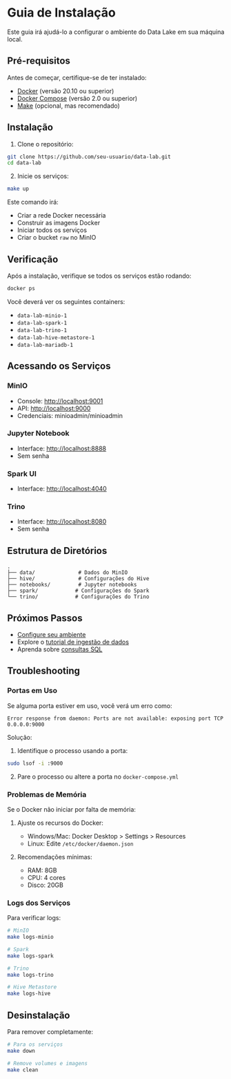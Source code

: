 # Guia de Instalação

Este guia irá ajudá-lo a configurar o ambiente do Data Lake em sua máquina local.

## Pré-requisitos

Antes de começar, certifique-se de ter instalado:

- [Docker](https://docs.docker.com/get-docker/) (versão 20.10 ou superior)
- [Docker Compose](https://docs.docker.com/compose/install/) (versão 2.0 ou superior)
- [Make](https://www.gnu.org/software/make/) (opcional, mas recomendado)

## Instalação

1. Clone o repositório:
```bash
git clone https://github.com/seu-usuario/data-lab.git
cd data-lab
```

2. Inicie os serviços:
```bash
make up
```

Este comando irá:
- Criar a rede Docker necessária
- Construir as imagens Docker
- Iniciar todos os serviços
- Criar o bucket `raw` no MinIO

## Verificação

Após a instalação, verifique se todos os serviços estão rodando:

```bash
docker ps
```

Você deverá ver os seguintes containers:
- `data-lab-minio-1`
- `data-lab-spark-1`
- `data-lab-trino-1`
- `data-lab-hive-metastore-1`
- `data-lab-mariadb-1`

## Acessando os Serviços

### MinIO
- Console: [http://localhost:9001](http://localhost:9001)
- API: [http://localhost:9000](http://localhost:9000)
- Credenciais: minioadmin/minioadmin

### Jupyter Notebook
- Interface: [http://localhost:8888](http://localhost:8888)
- Sem senha

### Spark UI
- Interface: [http://localhost:4040](http://localhost:4040)

### Trino
- Interface: [http://localhost:8080](http://localhost:8080)
- Sem senha

## Estrutura de Diretórios

```
.
├── data/              # Dados do MinIO
├── hive/              # Configurações do Hive
├── notebooks/         # Jupyter notebooks
├── spark/            # Configurações do Spark
└── trino/            # Configurações do Trino
```

## Próximos Passos

- [Configure seu ambiente](configuration.md)
- Explore o [tutorial de ingestão de dados](../tutorials/data-ingestion.md)
- Aprenda sobre [consultas SQL](../tutorials/sql-queries.md)

## Troubleshooting

### Portas em Uso

Se alguma porta estiver em uso, você verá um erro como:
```
Error response from daemon: Ports are not available: exposing port TCP 0.0.0.0:9000
```

Solução:
1. Identifique o processo usando a porta:
```bash
sudo lsof -i :9000
```

2. Pare o processo ou altere a porta no `docker-compose.yml`

### Problemas de Memória

Se o Docker não iniciar por falta de memória:

1. Ajuste os recursos do Docker:
   - Windows/Mac: Docker Desktop > Settings > Resources
   - Linux: Edite `/etc/docker/daemon.json`

2. Recomendações mínimas:
   - RAM: 8GB
   - CPU: 4 cores
   - Disco: 20GB

### Logs dos Serviços

Para verificar logs:

```bash
# MinIO
make logs-minio

# Spark
make logs-spark

# Trino
make logs-trino

# Hive Metastore
make logs-hive
```

## Desinstalação

Para remover completamente:

```bash
# Para os serviços
make down

# Remove volumes e imagens
make clean
```
